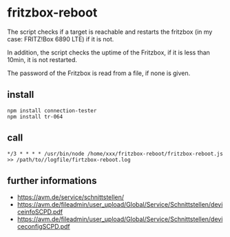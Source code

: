 # fritzbox-reboot
The script checks if a target is reachable and restarts the fritzbox (in my case: FRITZ!Box 6890 LTE) if it is not.

In addition, the script checks the uptime of the Fritzbox, if it is less than 10min, it is not restarted.

The password of the Fritzbox is read from a file, if none is given.

## install
    npm install connection-tester
    npm install tr-064

## call
    */3 * * * * /usr/bin/node /home/xxx/fritzbox-reboot/fritzbox-reboot.js >> /path/to//logfile/firtzbox-reboot.log

## further informations
* https://avm.de/service/schnittstellen/
* https://avm.de/fileadmin/user_upload/Global/Service/Schnittstellen/deviceinfoSCPD.pdf
* https://avm.de/fileadmin/user_upload/Global/Service/Schnittstellen/deviceconfigSCPD.pdf
